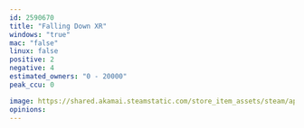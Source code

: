 ```yaml
---
id: 2590670
title: "Falling Down XR"
windows: "true"
mac: "false"
linux: false
positive: 2
negative: 4
estimated_owners: "0 - 20000"
peak_ccu: 0

image: https://shared.akamai.steamstatic.com/store_item_assets/steam/apps/2590670/header.jpg?t=1716885126
opinions:
---
```

